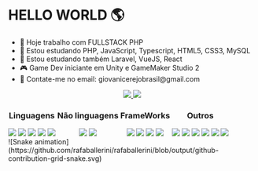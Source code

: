 <h1>HELLO WORLD 🌎</h1>

<ul>
  <li>🏢 Hoje trabalho com FULLSTACK PHP</li>
  <li>📖 Estou estudando PHP, JavaScript, Typescript, HTML5, CSS3, MySQL</li>
  <li>📖 Estou estudando também Laravel, VueJS, React</li>
  <li>🎮 Game Dev iniciante em Unity e GameMaker Studio 2</li>
  <li>📧 Contate-me no email: giovanicerejobrasil@gmail.com</li>
</ul>

<div style="text-align: center;">
 <a href="https://github.com/giovanicerejobrasil">
 <img height="180em" src="https://github-readme-stats.vercel.app/api?username=giovanicerejobrasil&show_icons=true&theme=dark&include_all_commits=true&count_private=true"/>
 <img height="180em" src="https://github-readme-stats.vercel.app/api/top-langs/?username=giovanicerejobrasil&layout=compact&langs_count=7&theme=dark"/>
 </a>
</div>

<div style="display: inline-block; text-align: center;">
  <h3>Linguagens</h3>
  <img width="40px" src="https://cdn.jsdelivr.net/gh/devicons/devicon/icons/php/php-original.svg" />

  <img width="40px" src="https://cdn.jsdelivr.net/gh/devicons/devicon/icons/javascript/javascript-original.svg" />

  <img width="40px" src="https://cdn.jsdelivr.net/gh/devicons/devicon/icons/typescript/typescript-original.svg" />

  <img width="40px" src="https://cdn.jsdelivr.net/gh/devicons/devicon/icons/java/java-original-wordmark.svg" />
  
  <img width="40px" src="https://cdn.jsdelivr.net/gh/devicons/devicon/icons/python/python-original-wordmark.svg" />
  
</div>

<div style="display: inline-block; text-align: center;">
  <h3>Não linguagens</h3>
  <img width="40px" src="https://cdn.jsdelivr.net/gh/devicons/devicon/icons/html5/html5-original-wordmark.svg" />
  
  <img width="40px" src="https://cdn.jsdelivr.net/gh/devicons/devicon/icons/css3/css3-original-wordmark.svg" />
</div>

<div style="display: inline-block; text-align: center;">
  <h3>FrameWorks</h3>
  
  <img width="40px" src="https://cdn.jsdelivr.net/gh/devicons/devicon/icons/laravel/laravel-plain-wordmark.svg" />
          
  <img width="40px" src="https://cdn.jsdelivr.net/gh/devicons/devicon/icons/react/react-original-wordmark.svg" />
          
  <img width="40px" src="https://cdn.jsdelivr.net/gh/devicons/devicon/icons/vuejs/vuejs-original-wordmark.svg" />
          
  <img width="40px" src="https://cdn.jsdelivr.net/gh/devicons/devicon/icons/bootstrap/bootstrap-original-wordmark.svg" />
          
</div>

<div style="display: inline-block; text-align: center;">
  <h3>Outros</h3>

  <img width="40px" src="https://cdn.jsdelivr.net/gh/devicons/devicon/icons/chrome/chrome-original-wordmark.svg" />

  <img width="40px" src="https://cdn.jsdelivr.net/gh/devicons/devicon/icons/github/github-original-wordmark.svg" />

  <img width="40px" src="https://cdn.jsdelivr.net/gh/devicons/devicon/icons/npm/npm-original-wordmark.svg" />

  <img width="40px" src="https://cdn.jsdelivr.net/gh/devicons/devicon/icons/composer/composer-original.svg" />

  <img width="40px" src="https://cdn.jsdelivr.net/gh/devicons/devicon/icons/xd/xd-line.svg" />

  <img width="40px" src="https://cdn.jsdelivr.net/gh/devicons/devicon/icons/blender/blender-original-wordmark.svg" />
</div>

<div>
  ![Snake animation](https://github.com/rafaballerini/rafaballerini/blob/output/github-contribution-grid-snake.svg)
</div>

